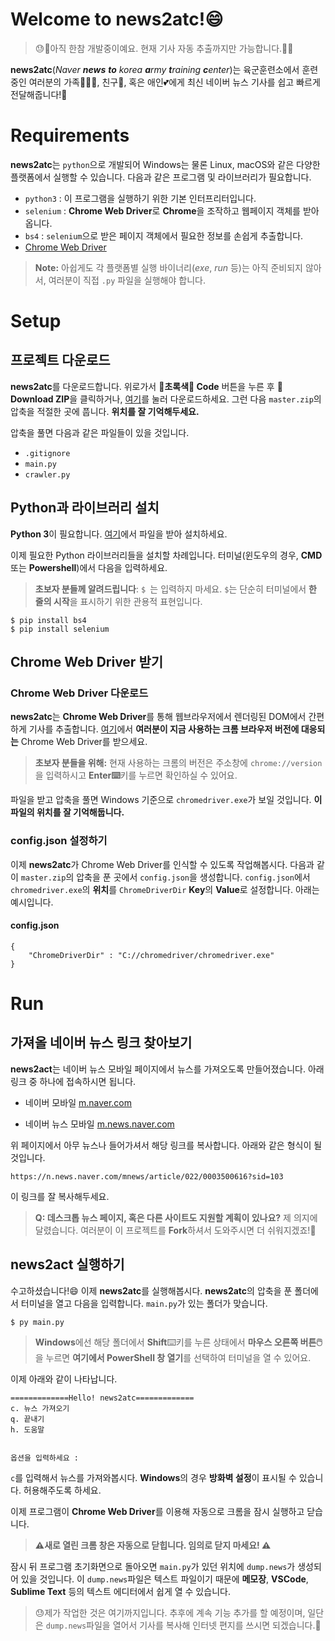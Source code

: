 # Welcome to news2atc!😄
>😓🚨아직 한참 개발중이예요. 현재 기사 자동 추출까지만 가능합니다.🚨🔨

**news2atc**(*Naver **news** **to** korea **a**rmy **t**raining **c**enter*)는 육군훈련소에서 훈련중인 여러분의 가족👨‍👩‍👦, 친구👬, 혹은 애인💕에게 최신 네이버 뉴스 기사를 쉽고 빠르게 전달해줍니다!🚀

# Requirements
**news2atc**는 `python`으로 개발되어 Windows는 물론 Linux, macOS와 같은 다양한 플랫폼에서 실행할 수 있습니다. 다음과 같은 프로그램 및 라이브러리가 필요합니다.
 - `python3` : 이 프로그램을 실행하기 위한 기본 인터프리터입니다.
 - `selenium` : **Chrome Web Driver**로 **Chrome**을 조작하고 웹페이지 객체를 받아옵니다.
 - `bs4` : `selenium`으로 받은 페이지 객체에서 필요한 정보를 손쉽게 추출합니다.
 - [Chrome Web Driver](https://chromedriver.chromium.org/downloads)

>**Note:** 아쉽게도 각 플랫폼별 실행 바이너리(*exe*, *run* 등)는 아직 준비되지 않아서, 여러분이 직접 `.py` 파일을 실행해야 합니다.

# Setup
## 프로젝트 다운로드

**news2atc**를 다운로드합니다. 위로가서  **🥦초록색🥦 Code** 버튼을 누른 후 **💾Download ZIP**을 클릭하거나, [여기](https://github.com/Phonedolly/news2atc/archive/master.zip)를 눌러 다운로드하세요. 그런 다음 `master.zip`의 압축을 적절한 곳에 풉니다. **위치를 잘 기억해두세요.**

압축을 풀면 다음과 같은 파일들이 있을 것입니다.

 - `.gitignore`
 - `main.py`
 - `crawler.py`

## Python과 라이브러리 설치
**Python 3**이 필요합니다. [여기](https://www.python.org/downloads/)에서 파일을 받아 설치하세요.

이제 필요한 Python 라이브러리들을 설치할 차례입니다. 터미널(윈도우의 경우, **CMD**또는 **Powershell**)에서 다음을 입력하세요.
> **초보자 분들께 알려드립니다**: `$ `는 입력하지 마세요. `$`는 단순히 터미널에서 **한 줄의 시작**을 표시하기 위한 관용적 표현입니다.

    $ pip install bs4
    $ pip install selenium

## Chrome Web Driver 받기

### Chrome Web Driver 다운로드
**news2atc**는 **Chrome Web Driver**를 통해 웹브라우저에서 렌더링된 DOM에서 간편하게 기사를 추출합니다. [여기](https://chromedriver.chromium.org/downloads)에서 **여러분이 지금 사용하는 크롬 브라우저 버전에 대응되는** Chrome Web Driver를 받으세요.

>**초보자 분들을 위해:**
>현재 사용하는 크롬의 버전은 주소창에 `chrome://version`을 입력하시고 **Enter⌨️**키를 누르면 확인하실 수 있어요.

파일을 받고 압축을 풀면 Windows 기준으로 `chromedriver.exe`가 보일 것입니다. **이 파일의 위치를 잘 기억해둡니다.**

### config.json 설정하기
이제 **news2atc**가 Chrome Web Driver를 인식할 수 있도록 작업해봅시다. 다음과 같이 `master.zip`의 압축을 푼 곳에서 `config.json`을 생성합니다. `config.json`에서 `chromedriver.exe`의 **위치**를 `ChromeDriverDir` **Key**의 **Value**로 설정합니다. 아래는 예시입니다.

#### config.json
    {
    	"ChromeDriverDir" : "C://chromedriver/chromedriver.exe"
    }

# Run
## 가져올 네이버 뉴스 링크 찾아보기
**news2act**는 네이버 뉴스 모바일 페이지에서 뉴스를 가져오도록 만들어졌습니다. 아래 링크 중 하나에 접속하시면 됩니다.

 - 네이버 모바일
[m.naver.com](https://m.naver.com)

 - 네이버 뉴스 모바일
[m.news.naver.com](https://m.news.naver.com)

위 페이지에서 아무 뉴스나 들어가셔서 해당 링크를 복사합니다. 아래와 같은 형식이 될 것입니다.

	https://n.news.naver.com/mnews/article/022/0003500616?sid=103

이 링크를 잘 복사해두세요.

> **Q: 데스크톱 뉴스 페이지, 혹은 다른 사이트도 지원할 계획이 있나요?**
> 제 의지에 달렸습니다. 여러분이 이 프로젝트를 **Fork**하셔서 도와주시면 더 쉬워지겠죠!🤣

## news2act 실행하기
수고하셨습니다!😄 이제 **news2atc**를 실행해봅시다. **news2atc**의 압축을 푼 폴더에서 터미널을 열고 다음을 입력합니다. `main.py`가 있는 폴더가 맞습니다.

	$ py main.py
	
> **Windows**에선 해당 폴더에서 **Shift**⌨️키를 누른 상태에서 **마우스 오른쪽 버튼🖱️**을 누르면 **여기에서 PowerShell 창 열기**를 선택하여 터미널을 열 수 있어요.

이제 아래와 같이 나타납니다.

    =============Hello! news2atc=============
    c. 뉴스 가져오기
    q. 끝내기
    h. 도움말
    
    
    옵션을 입력하세요 :

`c`를 입력해서 뉴스를 가져와봅시다. **Windows**의 경우 **방화벽 설정**이 표시될 수 있습니다. 허용해주도록 하세요.

이제 프로그램이 **Chrome Web Driver**를 이용해 자동으로 크롬을 잠시 실행하고 닫습니다.

>**⚠️새로 열린 크롬 창은 자동으로 닫힙니다. 임의로 닫지 마세요! ⚠️**

잠시 뒤 프로그램 초기화면으로 돌아오면 `main.py`가 있던 위치에 `dump.news`가 생성되어 있을 것입니다. 이 `dump.news`파일은 텍스트 파일이기 때문에 **메모장**, **VSCode**, **Sublime Text** 등의 텍스트 에디터에서 쉽게 열 수 있습니다.

>😓제가 작업한 것은 여기까지입니다. 추후에 계속 기능 추가를 할 예정이며, 일단은 `dump.news`파일을 열어서 기사를 복사해 인터넷 편지를 쓰시면 되겠습니다.🔨
